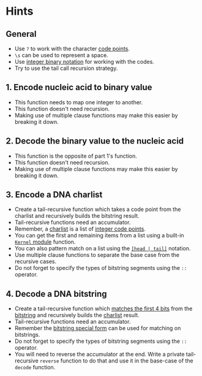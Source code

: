 # Hints

## General

- Use `?` to work with the character [code points][codepoint].
- `\s` can be used to represent a space.
- Use [integer binary notation][integer-literal] for working with the codes.
- Try to use the tail call recursion strategy.

## 1. Encode nucleic acid to binary value

- This function needs to map one integer to another.
- This function doesn't need recursion.
- Making use of multiple clause functions may make this easier by breaking it down.

## 2. Decode the binary value to the nucleic acid

- This function is the opposite of part 1's function.
- This function doesn't need recursion.
- Making use of multiple clause functions may make this easier by breaking it down.

## 3. Encode a DNA charlist

- Create a tail-recursive function which takes a code point from the charlist and recursively builds the bitstring result.
- Tail-recursive functions need an accumulator.
- Remember, a [charlist][charlist] is a list of [integer code points][codepoint].
- You can get the first and remaining items from a list using a built-in [`Kernel` module][kernel] function.
- You can also pattern match on a list using the [`[head | tail]`][list] notation.
- Use multiple clause functions to separate the base case from the recursive cases.
- Do not forget to specify the types of bitstring segments using the `::` operator.

## 4. Decode a DNA bitstring

- Create a tail-recursive function which [matches the first 4 bits][bitstring-matching] from the [bitstring][bitstring] and recursively builds the [charlist][charlist] result.
- Tail-recursive functions need an accumulator.
- Remember the [bitstring special form][bitstring-form] can be used for matching on bitstrings.
- Do not forget to specify the types of bitstring segments using the `::` operator.
- You will need to reverse the accumulator at the end. Write a private tail-recursive `reverse` function to do that and use it in the base-case of the `decode` function.

[integer-literal]: https://hexdocs.pm/elixir/master/syntax-reference.html#integers-in-other-bases-and-unicode-code-points
[codepoint]: https://elixir-lang.org/getting-started/binaries-strings-and-char-lists.html#unicode-and-code-points
[charlist]: https://elixir-lang.org/getting-started/binaries-strings-and-char-lists.html#charlists
[bitstring]: https://elixir-lang.org/getting-started/binaries-strings-and-char-lists.html#bitstrings
[bitstring-form]: https://hexdocs.pm/elixir/Kernel.SpecialForms.html#%3C%3C%3E%3E/1
[bitstring-matching]: https://hexdocs.pm/elixir/Kernel.SpecialForms.html#%3C%3C%3E%3E/1-binary-bitstring-matching
[type-operator]: https://hexdocs.pm/elixir/Kernel.SpecialForms.html#::/2
[recursion-tco]: https://en.wikipedia.org/wiki/Tail_call
[list]: https://hexdocs.pm/elixir/List.html#content
[kernel]: https://hexdocs.pm/elixir/Kernel.html#functions

